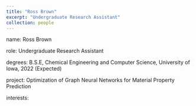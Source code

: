 ```yaml
---
title: "Ross Brown"
excerpt: "Undergraduate Research Assistant"
collection: people
---
```


name: Ross Brown

role: Undergraduate Research Assistant

degrees: B.S.E, Chemical Engineering and Computer Science, University of Iowa, 2022 (Expected)

project: Optimization of Graph Neural Networks for Material Property Prediction

interests: 
